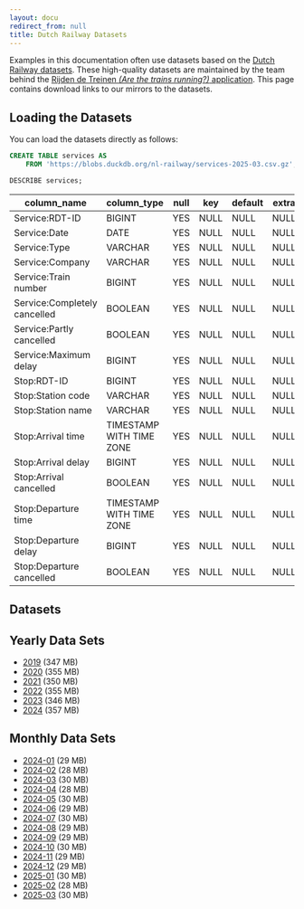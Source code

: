 ```yaml
---
layout: docu
redirect_from: null
title: Dutch Railway Datasets
---
```


Examples in this documentation often use datasets based on the [Dutch Railway datasets](https://www.rijdendetreinen.nl/en/open-data/).
These high-quality datasets are maintained by the team behind the [Rijden de Treinen _(Are the trains running?)_ application](https://www.rijdendetreinen.nl/en/about).
This page contains download links to our mirrors to the datasets.

## Loading the Datasets

You can load the datasets directly as follows:

```sql
CREATE TABLE services AS
    FROM 'https://blobs.duckdb.org/nl-railway/services-2025-03.csv.gz';
```

```sql
DESCRIBE services;
```

|         column_name          |       column_type        | null | key  | default | extra |
|------------------------------|--------------------------|------|------|---------|-------|
| Service:RDT-ID               | BIGINT                   | YES  | NULL | NULL    | NULL  |
| Service:Date                 | DATE                     | YES  | NULL | NULL    | NULL  |
| Service:Type                 | VARCHAR                  | YES  | NULL | NULL    | NULL  |
| Service:Company              | VARCHAR                  | YES  | NULL | NULL    | NULL  |
| Service:Train number         | BIGINT                   | YES  | NULL | NULL    | NULL  |
| Service:Completely cancelled | BOOLEAN                  | YES  | NULL | NULL    | NULL  |
| Service:Partly cancelled     | BOOLEAN                  | YES  | NULL | NULL    | NULL  |
| Service:Maximum delay        | BIGINT                   | YES  | NULL | NULL    | NULL  |
| Stop:RDT-ID                  | BIGINT                   | YES  | NULL | NULL    | NULL  |
| Stop:Station code            | VARCHAR                  | YES  | NULL | NULL    | NULL  |
| Stop:Station name            | VARCHAR                  | YES  | NULL | NULL    | NULL  |
| Stop:Arrival time            | TIMESTAMP WITH TIME ZONE | YES  | NULL | NULL    | NULL  |
| Stop:Arrival delay           | BIGINT                   | YES  | NULL | NULL    | NULL  |
| Stop:Arrival cancelled       | BOOLEAN                  | YES  | NULL | NULL    | NULL  |
| Stop:Departure time          | TIMESTAMP WITH TIME ZONE | YES  | NULL | NULL    | NULL  |
| Stop:Departure delay         | BIGINT                   | YES  | NULL | NULL    | NULL  |
| Stop:Departure cancelled     | BOOLEAN                  | YES  | NULL | NULL    | NULL  |

## Datasets

## Yearly Data Sets

* [2019](https://blobs.duckdb.org/nl-railway/services-2019.csv.gz) (347 MB)
* [2020](https://blobs.duckdb.org/nl-railway/services-2020.csv.gz) (355 MB)
* [2021](https://blobs.duckdb.org/nl-railway/services-2021.csv.gz) (350 MB)
* [2022](https://blobs.duckdb.org/nl-railway/services-2022.csv.gz) (355 MB)
* [2023](https://blobs.duckdb.org/nl-railway/services-2023.csv.gz) (346 MB)
* [2024](https://blobs.duckdb.org/nl-railway/services-2024.csv.gz) (357 MB)

## Monthly Data Sets

* [2024-01](https://blobs.duckdb.org/nl-railway/services-2024-01.csv.gz) (29 MB)
* [2024-02](https://blobs.duckdb.org/nl-railway/services-2024-02.csv.gz) (28 MB)
* [2024-03](https://blobs.duckdb.org/nl-railway/services-2024-03.csv.gz) (30 MB)
* [2024-04](https://blobs.duckdb.org/nl-railway/services-2024-04.csv.gz) (28 MB)
* [2024-05](https://blobs.duckdb.org/nl-railway/services-2024-05.csv.gz) (30 MB)
* [2024-06](https://blobs.duckdb.org/nl-railway/services-2024-06.csv.gz) (29 MB)
* [2024-07](https://blobs.duckdb.org/nl-railway/services-2024-07.csv.gz) (30 MB)
* [2024-08](https://blobs.duckdb.org/nl-railway/services-2024-08.csv.gz) (29 MB)
* [2024-09](https://blobs.duckdb.org/nl-railway/services-2024-09.csv.gz) (29 MB)
* [2024-10](https://blobs.duckdb.org/nl-railway/services-2024-10.csv.gz) (30 MB)
* [2024-11](https://blobs.duckdb.org/nl-railway/services-2024-11.csv.gz) (29 MB)
* [2024-12](https://blobs.duckdb.org/nl-railway/services-2024-12.csv.gz) (29 MB)
* [2025-01](https://blobs.duckdb.org/nl-railway/services-2025-01.csv.gz) (30 MB)
* [2025-02](https://blobs.duckdb.org/nl-railway/services-2025-02.csv.gz) (28 MB)
* [2025-03](https://blobs.duckdb.org/nl-railway/services-2025-03.csv.gz) (30 MB)
